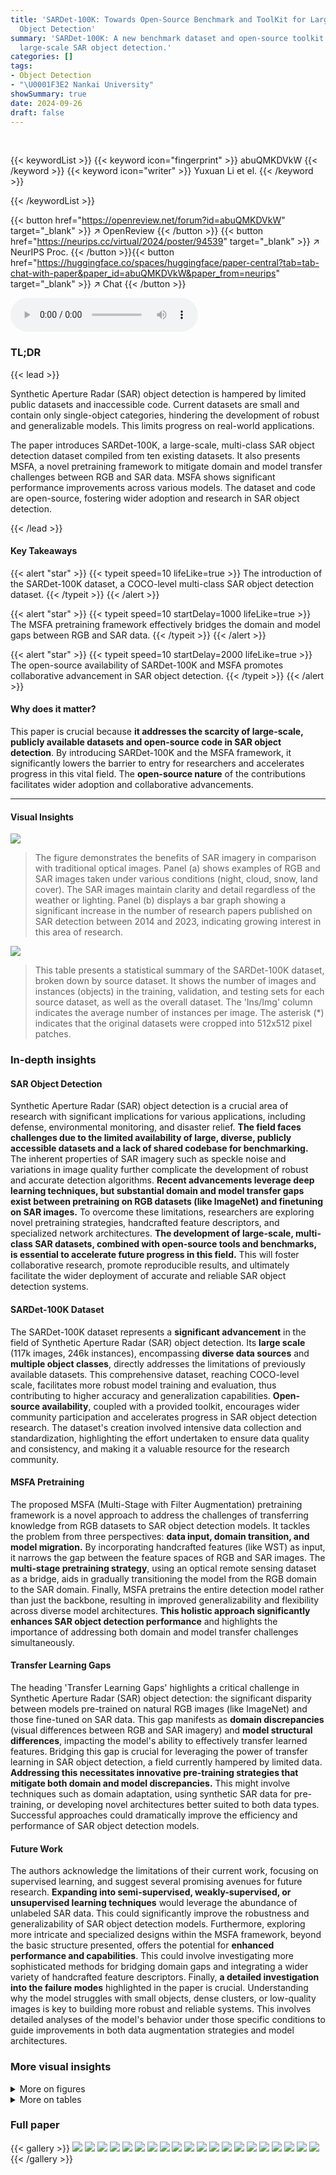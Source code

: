 ```yaml
---
title: 'SARDet-100K: Towards Open-Source Benchmark and ToolKit for Large-Scale SAR
  Object Detection'
summary: 'SARDet-100K: A new benchmark dataset and open-source toolkit revolutionizes
  large-scale SAR object detection.'
categories: []
tags:
- Object Detection
- "\U0001F3E2 Nankai University"
showSummary: true
date: 2024-09-26
draft: false
---
```


<br>

{{< keywordList >}}
{{< keyword icon="fingerprint" >}} abuQMKDVkW {{< /keyword >}}
{{< keyword icon="writer" >}} Yuxuan Li et el. {{< /keyword >}}
 
{{< /keywordList >}}

{{< button href="https://openreview.net/forum?id=abuQMKDVkW" target="_blank" >}}
↗ OpenReview
{{< /button >}}
{{< button href="https://neurips.cc/virtual/2024/poster/94539" target="_blank" >}}
↗ NeurIPS Proc.
{{< /button >}}{{< button href="https://huggingface.co/spaces/huggingface/paper-central?tab=tab-chat-with-paper&paper_id=abuQMKDVkW&paper_from=neurips" target="_blank" >}}
↗ Chat
{{< /button >}}



<audio controls>
    <source src="https://ai-paper-reviewer.com/abuQMKDVkW/podcast.wav" type="audio/wav">
    Your browser does not support the audio element.
</audio>


### TL;DR


{{< lead >}}

Synthetic Aperture Radar (SAR) object detection is hampered by limited public datasets and inaccessible code.  Current datasets are small and contain only single-object categories, hindering the development of robust and generalizable models.  This limits progress on real-world applications. 

The paper introduces SARDet-100K, a large-scale, multi-class SAR object detection dataset compiled from ten existing datasets.  It also presents MSFA, a novel pretraining framework to mitigate domain and model transfer challenges between RGB and SAR data.  MSFA shows significant performance improvements across various models.  The dataset and code are open-source, fostering wider adoption and research in SAR object detection.

{{< /lead >}}


#### Key Takeaways

{{< alert "star" >}}
{{< typeit speed=10 lifeLike=true >}} The introduction of the SARDet-100K dataset, a COCO-level multi-class SAR object detection dataset. {{< /typeit >}}
{{< /alert >}}

{{< alert "star" >}}
{{< typeit speed=10 startDelay=1000 lifeLike=true >}} The MSFA pretraining framework effectively bridges the domain and model gaps between RGB and SAR data. {{< /typeit >}}
{{< /alert >}}

{{< alert "star" >}}
{{< typeit speed=10 startDelay=2000 lifeLike=true >}} The open-source availability of SARDet-100K and MSFA promotes collaborative advancement in SAR object detection. {{< /typeit >}}
{{< /alert >}}

#### Why does it matter?
This paper is crucial because **it addresses the scarcity of large-scale, publicly available datasets and open-source code in SAR object detection**.  By introducing SARDet-100K and the MSFA framework, it significantly lowers the barrier to entry for researchers and accelerates progress in this vital field. The **open-source nature** of the contributions facilitates wider adoption and collaborative advancements.

------
#### Visual Insights



![](https://ai-paper-reviewer.com/abuQMKDVkW/figures_1_1.jpg)

> The figure demonstrates the benefits of SAR imagery in comparison with traditional optical images.  Panel (a) shows examples of RGB and SAR images taken under various conditions (night, cloud, snow, land cover).  The SAR images maintain clarity and detail regardless of the weather or lighting. Panel (b) displays a bar graph showing a significant increase in the number of research papers published on SAR detection between 2014 and 2023, indicating growing interest in this area of research.





![](https://ai-paper-reviewer.com/abuQMKDVkW/tables_3_1.jpg)

> This table presents a statistical summary of the SARDet-100K dataset, broken down by source dataset.  It shows the number of images and instances (objects) in the training, validation, and testing sets for each source dataset, as well as the overall dataset.  The 'Ins/Img' column indicates the average number of instances per image. The asterisk (*) indicates that the original datasets were cropped into 512x512 pixel patches.





### In-depth insights


#### SAR Object Detection
Synthetic Aperture Radar (SAR) object detection is a crucial area of research with significant implications for various applications, including defense, environmental monitoring, and disaster relief.  **The field faces challenges due to the limited availability of large, diverse, publicly accessible datasets and a lack of shared codebase for benchmarking.**  The inherent properties of SAR imagery such as speckle noise and variations in image quality further complicate the development of robust and accurate detection algorithms.  **Recent advancements leverage deep learning techniques, but substantial domain and model transfer gaps exist between pretraining on RGB datasets (like ImageNet) and finetuning on SAR images.**  To overcome these limitations, researchers are exploring novel pretraining strategies, handcrafted feature descriptors, and specialized network architectures. **The development of large-scale, multi-class SAR datasets, combined with open-source tools and benchmarks, is essential to accelerate future progress in this field.** This will foster collaborative research, promote reproducible results, and ultimately facilitate the wider deployment of accurate and reliable SAR object detection systems.

#### SARDet-100K Dataset
The SARDet-100K dataset represents a **significant advancement** in the field of Synthetic Aperture Radar (SAR) object detection.  Its **large scale** (117k images, 246k instances), encompassing **diverse data sources** and **multiple object classes**, directly addresses the limitations of previously available datasets. This comprehensive dataset, reaching COCO-level scale, facilitates more robust model training and evaluation, thus contributing to higher accuracy and generalization capabilities.  **Open-source availability**, coupled with a provided toolkit, encourages wider community participation and accelerates progress in SAR object detection research. The dataset's creation involved intensive data collection and standardization, highlighting the effort undertaken to ensure data quality and consistency, and making it a valuable resource for the research community.

#### MSFA Pretraining
The proposed MSFA (Multi-Stage with Filter Augmentation) pretraining framework is a novel approach to address the challenges of transferring knowledge from RGB datasets to SAR object detection models.  It tackles the problem from three perspectives: **data input, domain transition, and model migration.**  By incorporating handcrafted features (like WST) as input, it narrows the gap between the feature spaces of RGB and SAR images.  The **multi-stage pretraining strategy**, using an optical remote sensing dataset as a bridge, aids in gradually transitioning the model from the RGB domain to the SAR domain. Finally, MSFA pretrains the entire detection model rather than just the backbone, resulting in improved generalizability and flexibility across diverse model architectures.  **This holistic approach significantly enhances SAR object detection performance** and highlights the importance of addressing both domain and model transfer challenges simultaneously.

#### Transfer Learning Gaps
The heading 'Transfer Learning Gaps' highlights a critical challenge in Synthetic Aperture Radar (SAR) object detection: the significant disparity between models pre-trained on natural RGB images (like ImageNet) and those fine-tuned on SAR data.  This gap manifests as **domain discrepancies** (visual differences between RGB and SAR imagery) and **model structural differences**, impacting the model's ability to effectively transfer learned features. Bridging this gap is crucial for leveraging the power of transfer learning in SAR object detection, a field currently hampered by limited data.  **Addressing this necessitates innovative pre-training strategies that mitigate both domain and model discrepancies.**  This might involve techniques such as domain adaptation, using synthetic SAR data for pre-training, or developing novel architectures better suited to both data types.  Successful approaches could dramatically improve the efficiency and performance of SAR object detection models.

#### Future Work
The authors acknowledge the limitations of their current work, focusing on supervised learning, and suggest several promising avenues for future research.  **Expanding into semi-supervised, weakly-supervised, or unsupervised learning techniques** would leverage the abundance of unlabeled SAR data.  This could significantly improve the robustness and generalizability of SAR object detection models.  Furthermore, exploring more intricate and specialized designs within the MSFA framework, beyond the basic structure presented, offers the potential for **enhanced performance and capabilities**.  This could involve investigating more sophisticated methods for bridging domain gaps and integrating a wider variety of handcrafted feature descriptors. Finally, **a detailed investigation into the failure modes** highlighted in the paper is crucial.  Understanding why the model struggles with small objects, dense clusters, or low-quality images is key to building more robust and reliable systems.  This involves detailed analyses of the model's behavior under those specific conditions to guide improvements in both data augmentation strategies and model architectures. 


### More visual insights

<details>
<summary>More on figures
</summary>


![](https://ai-paper-reviewer.com/abuQMKDVkW/figures_4_1.jpg)

> This figure illustrates the domain gap between natural RGB images and SAR images and how the proposed method bridges this gap.  The top half shows a large difference in pixel-level distributions between RGB and SAR data. The bottom half demonstrates that using Wavelet Scattering Transform (WST) features reduces this gap. The figure also depicts a two-stage pretraining strategy where optical remote sensing data acts as an intermediary bridge between natural RGB and SAR datasets.


![](https://ai-paper-reviewer.com/abuQMKDVkW/figures_5_1.jpg)

> This figure illustrates the difference between the traditional ImageNet pretraining approach and the proposed Multi-Stage with Filter Augmentation (MSFA) pretraining framework. In the traditional approach, a backbone network is pretrained on ImageNet and then fine-tuned on a SAR dataset for object detection. This process suffers from a domain gap and a model gap. The MSFA framework aims to address these issues by introducing a multi-stage pretraining process: 1) filter augmentation and pretraining on ImageNet, 2)  detection model pretraining on an optical remote sensing dataset (acting as a bridge to SAR data), and 3) finetuning the entire detection model on the SAR dataset. This approach helps to reduce the domain gap and model gap, leading to improved performance in SAR object detection.


![](https://ai-paper-reviewer.com/abuQMKDVkW/figures_8_1.jpg)

> This figure demonstrates the generalizability of the proposed Multi-Stage with Filter Augmentation (MSFA) pretraining framework.  Subfigure (a) is a radar chart showing the performance of MSFA across various detection frameworks (Faster R-CNN, Cascade R-CNN, RetinaNet, FCOS, GFL, DETR, Deformable DETR, Sparse R-CNN, and Grid R-CNN), highlighting its consistent improvement over traditional ImageNet pretraining (INP). Subfigure (b) is a line graph illustrating the performance of MSFA with different backbones (ResNet, ConvNext, VAN, Swin Transformer) across varying model sizes (parameter counts), further showcasing the consistent performance gains of MSFA regardless of the chosen backbone architecture.


![](https://ai-paper-reviewer.com/abuQMKDVkW/figures_15_1.jpg)

> This figure visualizes sample images from the SARDet-100K dataset. It shows representative samples for each of the six object categories: Ship, Tank, Bridge, Harbor, Aircraft, and Car.  The images are displayed in a grid format, allowing for a visual comparison of the different object types and their appearances within the dataset. The color-coded bounding boxes highlight the instances of each category.


![](https://ai-paper-reviewer.com/abuQMKDVkW/figures_16_1.jpg)

> This figure illustrates the SARDet-100K dataset standardization process.  Panel (a) shows the steps involved in dataset preparation, including splitting the dataset into training, validation, and testing sets; slicing large images into smaller patches; and unifying label annotations into a consistent format (COCO).  Panel (b) displays the proportion of instances for each of the six object categories (Ship, Tank, Bridge, Harbor, Aircraft, and Car) within the dataset, along with the average instance area in pixels for each category, indicating the dataset's diversity and scale.


![](https://ai-paper-reviewer.com/abuQMKDVkW/figures_17_1.jpg)

> This figure visualizes the results of applying six different handcrafted feature extraction methods (HOG, Canny, GRE, Haar, and WST) to two sample SAR images.  Each method highlights different aspects of the image, showcasing their unique strengths and the variety of information that can be extracted from SAR data using these traditional techniques. The average pooling helps in easier comparison between features obtained from different methods.


![](https://ai-paper-reviewer.com/abuQMKDVkW/figures_18_1.jpg)

> This figure illustrates the difference between the traditional ImageNet pretraining approach and the proposed Multi-Stage with Filter Augmentation (MSFA) pretraining framework. The traditional approach involves pretraining a backbone network on ImageNet and then finetuning the entire detection model on a SAR dataset, leading to domain and model gaps. In contrast, the MSFA framework utilizes a multi-stage pretraining strategy. In the first stage, it uses a filter augmentation approach to modify the input data, addressing the data domain gap. In the second stage, it uses an optical remote sensing detection dataset as a bridge, further reducing the domain gap and improving the model migration. The MSFA approach demonstrates the improved efficacy in bridging domain and model gaps, leading to enhanced performance in SAR object detection.


![](https://ai-paper-reviewer.com/abuQMKDVkW/figures_21_1.jpg)

> This figure compares the performance of different backbone models (ResNet, VAN, Swin) on three different SAR object detection datasets: SARDet-100K, SSDD, and HRSID.  The x-axis represents the number of model parameters (in millions), and the y-axis represents the mean average precision (mAP) at IoU threshold of 0.5.  The results show how the model performance changes with the model size and the dataset used. Each backbone is evaluated in conjunction with the Faster-RCNN detection framework. The plot enables readers to compare the relative performance across models and datasets; also observe the saturation effects on smaller datasets, SSDD and HRSID.


![](https://ai-paper-reviewer.com/abuQMKDVkW/figures_23_1.jpg)

> This figure demonstrates the improved performance of the proposed MSFA pretraining framework compared to the traditional ImageNet backbone pretraining method.  It showcases three scenarios: (a) missing detection, where MSFA correctly identifies objects missed by the ImageNet method; (b) false detection, where MSFA reduces false positive detections compared to ImageNet; and (c) inaccurate localization, where MSFA shows more precise bounding boxes around detected objects than ImageNet. Each scenario provides visual comparisons between Ground Truth (GT), ImageNet (INP), and MSFA, highlighting MSFA's superior performance in various aspects of SAR object detection.


![](https://ai-paper-reviewer.com/abuQMKDVkW/figures_24_1.jpg)

> This figure demonstrates the improved performance of the proposed Multi-Stage with Filter Augmentation (MSFA) pretraining framework compared to traditional ImageNet backbone pretraining.  It shows three examples highlighting MSFA's advantages: (a) fewer missed detections, (b) fewer false detections, and (c) more accurate localization.  The ground truth (GT) bounding boxes are compared against the results using ImageNet pretraining (INP) and MSFA. The visualization highlights instances where MSFA either correctly detects objects missed by INP, avoids false positive detections made by INP, or provides significantly better localization.


</details>




<details>
<summary>More on tables
</summary>


![](https://ai-paper-reviewer.com/abuQMKDVkW/tables_3_2.jpg)
> This table lists the ten datasets used to create the SARDet-100K dataset, specifying for each dataset the target categories of objects, the resolution, the frequency band used, the polarization, the satellite or platform used for image acquisition and the license.

![](https://ai-paper-reviewer.com/abuQMKDVkW/tables_6_1.jpg)
> This table presents the results of experiments comparing different handcrafted feature descriptors used as Filter Augmented Inputs in a Faster R-CNN object detection model with a ResNet50 backbone.  The table shows mean Average Precision (mAP) and mAP at IoU threshold of 0.5 (mAP50) for each input type: SAR (as RGB), SAR with Canny edge detection, SAR with Histogram of Oriented Gradients (HOG), SAR with Haar-like features, SAR with Wavelet Scattering Transform (WST), SAR with Gradient by Ratio Edge (GRE), and SAR with a combination of HOG, Haar, and WST.  The results indicate the impact of the different handcrafted features on the object detection performance.

![](https://ai-paper-reviewer.com/abuQMKDVkW/tables_6_2.jpg)
> This table presents the Pearson Correlation Coefficients (PCC) between ImageNet and SARDet-100k datasets in different feature spaces: pixel space, Canny space, HOG space, Haar space, WST space, and GRE space.  The PCC values indicate the correlation between the feature distributions of the two datasets. A higher PCC value suggests a stronger correlation and better transferability of knowledge from ImageNet to SARDet-100k during pretraining.

![](https://ai-paper-reviewer.com/abuQMKDVkW/tables_7_1.jpg)
> This table compares different pretraining strategies for a Faster-RCNN object detection model using ResNet50 as the backbone.  It shows the mean Average Precision (mAP) achieved using different combinations of pretraining datasets (ImageNet, DIOR, DOTA) and whether the entire framework or just the backbone was finetuned.  The results highlight the impact of multi-stage pretraining and demonstrate the effectiveness of using the proposed method. 

![](https://ai-paper-reviewer.com/abuQMKDVkW/tables_8_1.jpg)
> This table compares the performance of the proposed MSFA method against previous state-of-the-art (SOTA) methods on two benchmark datasets for SAR object detection: SSDD and HRSID.  It shows the mAP50 scores achieved by each method, indicating the improvement offered by MSFA.

![](https://ai-paper-reviewer.com/abuQMKDVkW/tables_18_1.jpg)
> This table presents the mean Average Precision (mAP) and mAP@50 results for different filter augmented inputs using Faster R-CNN and ResNet-50 as the detection model.  It shows how the addition of various handcrafted feature descriptors (Canny, HOG, Haar, WST, GRE) impacts performance, demonstrating the benefits of incorporating such features as auxiliary information for the detection task. The results highlight the superior performance of the Wavelet Scattering Transform (WST).

![](https://ai-paper-reviewer.com/abuQMKDVkW/tables_18_2.jpg)
> This table compares the performance of different pretraining strategies on the SAR object detection task using Faster-RCNN and ResNet50 as the detection models.  It shows the mean Average Precision (mAP) achieved using different combinations of ImageNet and other datasets (DIOR, DOTA) for pretraining the backbone or entire framework, before finetuning on the SARDet-100K dataset.  The results highlight the impact of multi-stage pretraining and the choice of which model components to pretrain on overall performance.

![](https://ai-paper-reviewer.com/abuQMKDVkW/tables_19_1.jpg)
> This table compares different pretraining strategies for object detection using Faster-RCNN and ResNet50. It shows the mean Average Precision (mAP) achieved with different pretraining methods such as ImageNet pretraining only, adding DIOR or DOTA datasets and combinations for pretraining, using the SAR dataset only for pretraining, and using Filter Augmented Input in combination with DIOR or DOTA. This allows for a comparison of the impact of different pretraining strategies on the final detection performance.

![](https://ai-paper-reviewer.com/abuQMKDVkW/tables_20_1.jpg)
> This table presents a statistical summary of the SARDet-100K dataset. It shows the number of images and instances for each of the datasets included, as well as the number of instances per image. The table also notes that the original datasets were cropped into 512x512 patches before inclusion in SARDet-100K. Abbreviations used include 'Ins' for instances and 'Img' for images.

![](https://ai-paper-reviewer.com/abuQMKDVkW/tables_20_2.jpg)
> This table compares the performance of different pretraining strategies for a Faster-RCNN object detection model using a ResNet50 backbone.  It contrasts using only ImageNet pretraining versus a multi-stage approach that includes pretraining on both ImageNet and additional datasets (DIOR or DOTA), with and without filter augmentation. The results show mAP (mean Average Precision) values for each strategy, highlighting the benefits of the multi-stage pretraining method.

![](https://ai-paper-reviewer.com/abuQMKDVkW/tables_22_1.jpg)
> This table details the hyperparameters used for different training stages in the SAR object detection experiments. It shows the optimizer (AdamW), batch size (B.S.), learning rate (L.R.), and number of epochs for classification pretraining (Cls. Pretrain) on ImageNet, detection pretraining (Det. Pretrain) on DOTA and DIOR datasets, and detection finetuning (Det. Finetune) on SARDet-100k, SSDD, and HRSID datasets.  It also includes hyperparameters for DETR, Deformable-DETR, Dab-DETR, and Sparse-RCNN.

![](https://ai-paper-reviewer.com/abuQMKDVkW/tables_22_2.jpg)
> This table presents a detailed breakdown of the performance of the ConvNext-B model with MSFA (Multi-Stage with Filter Augmentation) pretraining.  It shows the mean Average Precision (mAP) and Average Precision (AP) at different Intersection over Union (IoU) thresholds (0.5, 0.75, small, medium, large) for each object category in the SAR object detection task. The categories include ship, aircraft, car, tank, bridge, and harbor.  The results highlight the model's performance variations across different object types and sizes, indicating strengths and weaknesses in the model's ability to accurately detect specific classes within the SAR images.

</details>




### Full paper

{{< gallery >}}
<img src="https://ai-paper-reviewer.com/abuQMKDVkW/1.png" class="grid-w50 md:grid-w33 xl:grid-w25" />
<img src="https://ai-paper-reviewer.com/abuQMKDVkW/2.png" class="grid-w50 md:grid-w33 xl:grid-w25" />
<img src="https://ai-paper-reviewer.com/abuQMKDVkW/3.png" class="grid-w50 md:grid-w33 xl:grid-w25" />
<img src="https://ai-paper-reviewer.com/abuQMKDVkW/4.png" class="grid-w50 md:grid-w33 xl:grid-w25" />
<img src="https://ai-paper-reviewer.com/abuQMKDVkW/5.png" class="grid-w50 md:grid-w33 xl:grid-w25" />
<img src="https://ai-paper-reviewer.com/abuQMKDVkW/6.png" class="grid-w50 md:grid-w33 xl:grid-w25" />
<img src="https://ai-paper-reviewer.com/abuQMKDVkW/7.png" class="grid-w50 md:grid-w33 xl:grid-w25" />
<img src="https://ai-paper-reviewer.com/abuQMKDVkW/8.png" class="grid-w50 md:grid-w33 xl:grid-w25" />
<img src="https://ai-paper-reviewer.com/abuQMKDVkW/9.png" class="grid-w50 md:grid-w33 xl:grid-w25" />
<img src="https://ai-paper-reviewer.com/abuQMKDVkW/10.png" class="grid-w50 md:grid-w33 xl:grid-w25" />
<img src="https://ai-paper-reviewer.com/abuQMKDVkW/11.png" class="grid-w50 md:grid-w33 xl:grid-w25" />
<img src="https://ai-paper-reviewer.com/abuQMKDVkW/12.png" class="grid-w50 md:grid-w33 xl:grid-w25" />
<img src="https://ai-paper-reviewer.com/abuQMKDVkW/13.png" class="grid-w50 md:grid-w33 xl:grid-w25" />
<img src="https://ai-paper-reviewer.com/abuQMKDVkW/14.png" class="grid-w50 md:grid-w33 xl:grid-w25" />
<img src="https://ai-paper-reviewer.com/abuQMKDVkW/15.png" class="grid-w50 md:grid-w33 xl:grid-w25" />
<img src="https://ai-paper-reviewer.com/abuQMKDVkW/16.png" class="grid-w50 md:grid-w33 xl:grid-w25" />
<img src="https://ai-paper-reviewer.com/abuQMKDVkW/17.png" class="grid-w50 md:grid-w33 xl:grid-w25" />
<img src="https://ai-paper-reviewer.com/abuQMKDVkW/18.png" class="grid-w50 md:grid-w33 xl:grid-w25" />
<img src="https://ai-paper-reviewer.com/abuQMKDVkW/19.png" class="grid-w50 md:grid-w33 xl:grid-w25" />
<img src="https://ai-paper-reviewer.com/abuQMKDVkW/20.png" class="grid-w50 md:grid-w33 xl:grid-w25" />
{{< /gallery >}}